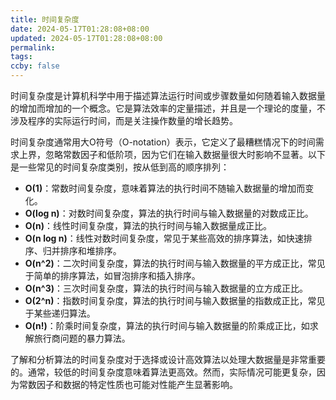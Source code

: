 ```yaml
---
title: 时间复杂度
date: 2024-05-17T01:28:08+08:00
updated: 2024-05-17T01:28:08+08:00
permalink: 
tags: 
ccby: false
---
```


时间复杂度是计算机科学中用于描述算法运行时间或步骤数量如何随着输入数据量的增加而增加的一个概念。它是算法效率的定量描述，并且是一个理论的度量，不涉及程序的实际运行时间，而是关注操作数量的增长趋势。

时间复杂度通常用大O符号（O-notation）表示，它定义了最糟糕情况下的时间需求上界，忽略常数因子和低阶项，因为它们在输入数据量很大时影响不显著。以下是一些常见的时间复杂度类别，按从低到高的顺序排列：

- **O(1)**：常数时间复杂度，意味着算法的执行时间不随输入数据量的增加而变化。
- **O(log n)**：对数时间复杂度，算法的执行时间与输入数据量的对数成正比。
- **O(n)**：线性时间复杂度，算法的执行时间与输入数据量成正比。
- **O(n log n)**：线性对数时间复杂度，常见于某些高效的排序算法，如快速排序、归并排序和堆排序。
- **O(n^2)**：二次时间复杂度，算法的执行时间与输入数据量的平方成正比，常见于简单的排序算法，如冒泡排序和插入排序。
- **O(n^3)**：三次时间复杂度，算法的执行时间与输入数据量的立方成正比。
- **O(2^n)**：指数时间复杂度，算法的执行时间与输入数据量的指数成正比，常见于某些递归算法。
- **O(n!)**：阶乘时间复杂度，算法的执行时间与输入数据量的阶乘成正比，如求解旅行商问题的暴力算法。

了解和分析算法的时间复杂度对于选择或设计高效算法以处理大数据量是非常重要的。通常，较低的时间复杂度意味着算法更高效。然而，实际情况可能更复杂，因为常数因子和数据的特定性质也可能对性能产生显著影响。
